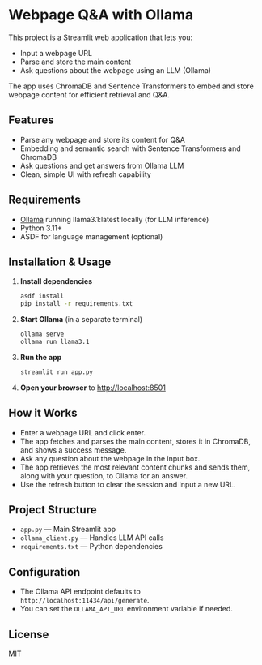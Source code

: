 # Webpage Q&A with Ollama

This project is a Streamlit web application that lets you:
- Input a webpage URL
- Parse and store the main content
- Ask questions about the webpage using an LLM (Ollama)

The app uses ChromaDB and Sentence Transformers to embed and store webpage content for efficient retrieval and Q&A.

## Features
- Parse any webpage and store its content for Q&A
- Embedding and semantic search with Sentence Transformers and ChromaDB
- Ask questions and get answers from Ollama LLM
- Clean, simple UI with refresh capability

## Requirements
- [Ollama](https://ollama.com/) running llama3.1:latest locally (for LLM inference)
- Python 3.11+
- ASDF for language management (optional)

## Installation & Usage
1. **Install dependencies**
   ```sh
   asdf install
   pip install -r requirements.txt
   ```
1. **Start Ollama** (in a separate terminal)
   ```sh
   ollama serve
   ollama run llama3.1
   ```
1. **Run the app**
   ```sh
   streamlit run app.py
   ```
1. **Open your browser** to [http://localhost:8501](http://localhost:8501)

## How it Works
- Enter a webpage URL and click enter.
- The app fetches and parses the main content, stores it in ChromaDB, and shows a success message.
- Ask any question about the webpage in the input box.
- The app retrieves the most relevant content chunks and sends them, along with your question, to Ollama for an answer.
- Use the refresh button to clear the session and input a new URL.

## Project Structure
- `app.py` — Main Streamlit app
- `ollama_client.py` — Handles LLM API calls
- `requirements.txt` — Python dependencies

## Configuration
- The Ollama API endpoint defaults to `http://localhost:11434/api/generate`.
- You can set the `OLLAMA_API_URL` environment variable if needed.

## License
MIT
